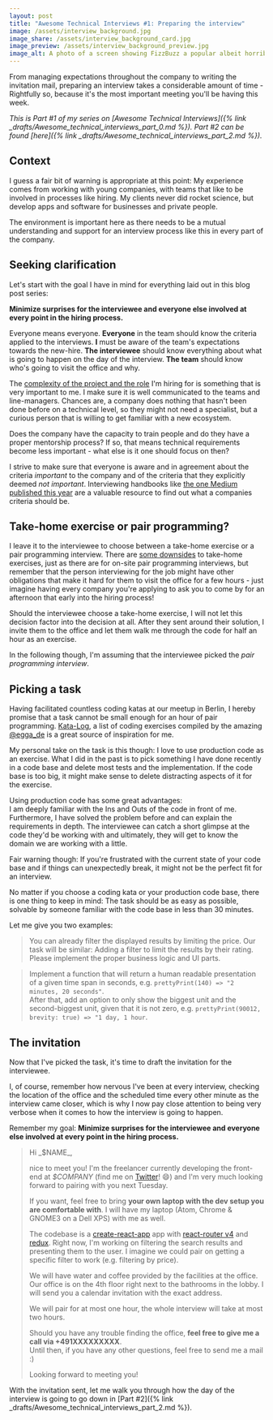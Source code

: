 ```yaml
---
layout: post
title: "Awesome Technical Interviews #1: Preparing the interview"
image: /assets/interview_background.jpg
image_share: /assets/interview_background_card.jpg
image_preview: /assets/interview_background_preview.jpg
image_alt: A photo of a screen showing FizzBuzz a popular albeit horribly ineffective coding exercise.
---
```

From managing expectations throughout the company to writing the invitation mail, preparing an interview takes a considerable amount of time - Rightfully so, because it's the most important meeting you'll be having this week.

*This is Part #1 of my series on [Awesome Technical Interviews]({% link _drafts/Awesome_technical_interviews_part_0.md %}). Part #2 can be found [here]({% link _drafts/Awesome_technical_interviews_part_2.md %}).*

## Context

I guess a fair bit of warning is appropriate at this point: My experience comes from working with young companies, with teams that like to be involved in processes like hiring. My clients never did rocket science, but develop apps and software for businesses and private people.

The environment is important here as there needs to be a mutual understanding and support for an interview process like this in every part of the company.

## Seeking clarification

Let's start with the goal I have in mind for everything laid out in this blog post series:

**Minimize surprises for the interviewee and everyone else involved at every point in the hiring process.**

Everyone means everyone. **Everyone** in the team should know the criteria applied to the interviews. **I** must be aware of the team's expectations towards the new-hire. **The interviewee** should know everything about what is going to happen on the day of the interview. **The team** should know who's going to visit the office and why.

The [complexity of the project and the role](https://lizkeogh.com/2013/07/21/estimating-complexity/) I'm hiring for is something that is very important to me. I make sure it is well communicated to the teams and line-managers. Chances are, a company does nothing that hasn't been done before on a technical level, so they might not need a specialist, but a curious person that is willing to get familiar with a new ecosystem.  

Does the company have the capacity to train people and do they have a proper mentorship process? If so, that means technical requirements become less important - what else is it one should focus on then?

I strive to make sure that everyone is aware and in agreement about the criteria *important* to the company and of the criteria that they explicitly deemed *not important*. Interviewing handbooks like [the one Medium published this year](https://medium.engineering/mediums-engineering-interview-process-b8d6b67927c4) are a valuable resource to find out what a companies criteria should be.

## Take-home exercise or pair programming?

I leave it to the interviewee to choose between a take-home exercise or a pair programming interview. There are [some downsides](https://cate.blog/2016/02/10/bad-interviews-are-a-company-problem-not-a-candidate-problem/) to take-home exercises, just as there are for on-site pair programming interviews, but remember that the person interviewing for the job might have other obligations that make it hard for them to visit the office for a few hours - just imagine having every company you're applying to ask you to come by for an afternoon that early into the hiring process!

Should the interviewee choose a take-home exercise, I will not let this decision factor into the decision at all. After they sent around their solution, I invite them to the office and let them walk me through the code for half an hour as an exercise.

In the following though, I'm assuming that the interviewee picked the *pair programming interview*.

## Picking a task

Having facilitated countless coding katas at our meetup in Berlin, I hereby promise that a task cannot be small enough for an hour of pair programming. [Kata-Log](http://kata-log.rocks/), a list of coding exercises compiled by the amazing [@egga_de](https://twitter.com/egga_de) is a great source of inspiration for me.

My personal take on the task is this though: I love to use production code as an exercise. What I did in the past is to pick something I have done recently in a code base and delete most tests and the implementation. If the code base is too big, it might make sense to delete distracting aspects of it for the exercise.

Using production code has some great advantages:  
I am deeply familiar with the Ins and Outs of the code in front of me. Furthermore, I have solved the problem before and can explain the requirements in depth. The interviewee can catch a short glimpse at the code they'd be working with and ultimately, they will get to know the domain we are working with a little.

Fair warning though: If you're frustrated with the current state of your code base and if things can unexpectedly break, it might not be the perfect fit for an interview.

No matter if you choose a coding kata or your production code base, there is one thing to keep in mind: The task should be as easy as possible, solvable by someone familiar with the code base in less than 30 minutes.

Let me give you two examples:

> You can already filter the displayed results by limiting the price. Our task will be similar: Adding a filter to limit the results by their rating. Please implement the proper business logic and UI parts.

> Implement a function that will return a human readable presentation of a given time span in seconds, e.g. `prettyPrint(140) => "2 minutes, 20 seconds"`.  
> After that, add an option to only show the biggest unit and the second-biggest unit, given that it is not zero, e.g. `prettyPrint(90012, brevity: true) => "1 day, 1 hour`.

## The invitation

Now that I've picked the task, it's time to draft the invitation for the interviewee.

I, of course, remember how nervous I've been at every interview, checking the location of the office and the scheduled time every other minute as the interview came closer, which is why I now pay close attention to being very verbose when it comes to how the interview is going to happen.

Remember my goal: **Minimize surprises for the interviewee and everyone else involved at every point in the hiring process.**

<blockquote class="letter" markdown="1">
Hi _$NAME_,

nice to meet you! I'm the freelancer currently developing the front-end at _$COMPANY_ (find me on [Twitter](https://twitter.com/rradczewski)! 😄) and I'm very much looking forward to pairing with you next Tuesday.

If you want, feel free to bring **your own laptop with the dev setup you are comfortable with**. I will have my laptop (Atom, Chrome & GNOME3 on a Dell XPS) with me as well.

The codebase is a [create-react-app](https://github.com/facebookincubator/create-react-app) app with [react-router v4](https://github.com/ReactTraining/react-router/) and [redux](http://redux.js.org/). Right now, I'm working on filtering the search results and presenting them to the user. I imagine we could pair on getting a specific filter to work (e.g. filtering by price).

We will have water and coffee provided by the facilities at the office. Our office is on the 4th floor right next to the bathrooms in the lobby.
I will send you a calendar invitation with the exact address.

We will pair for at most one hour, the whole interview will take at most two hours.

Should you have any trouble finding the office, **feel free to give me a call via +491XXXXXXXXX**.  
Until then, if you have any other questions, feel free to send me a mail :)

Looking forward to meeting you!
</blockquote>

With the invitation sent, let me walk you through how the day of the interview is going to go down in [Part #2]({% link _drafts/Awesome_technical_interviews_part_2.md %}).
